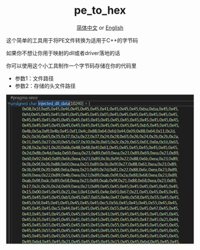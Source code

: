 <div align="center">

# pe_to_hex

[简体中文](README-zh.md) or [English](README.md)  

</div>

这个简单的工具用于将PE文件转换为适用于C++的字节码

如果你不想让你用于映射的dll或者driver落地的话

你可以使用这个小工具制作一个字节码存储在你的代码里

- 参数1：文件路径
- 参数2：存储的头文件路径

<img  src="img/1.png">
